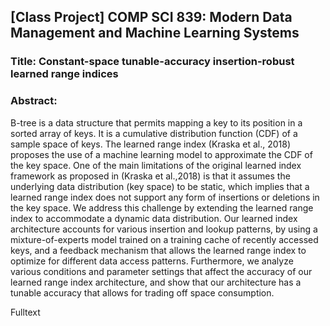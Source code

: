 ## [Class Project] COMP SCI 839: Modern Data Management and Machine Learning Systems

### Title: Constant-space tunable-accuracy insertion-robust learned range indices

### Abstract:

B-tree is a data structure that permits mapping a key to its position in a sorted array of keys. It is a cumulative distribution function (CDF) of a sample space of keys. The learned range index (Kraska et al., 2018) proposes the use of a machine learning model to approximate the CDF of the key space. One of the main limitations of the original learned index framework as proposed in (Kraska et al.,2018) is that it assumes the underlying data distribution (key space) to be static, which implies that a learned range index does not support any form of insertions or deletions in the key space. We address this challenge by extending the learned range index to accommodate a dynamic data distribution. Our learned index architecture accounts for various insertion and lookup patterns, by using a mixture-of-experts model trained on a training cache of recently accessed keys, and a feedback mechanism that allows the learned range index to optimize for different data access patterns. Furthermore, we analyze various conditions and parameter settings that affect the accuracy of our learned range index architecture, and show that our architecture has a tunable accuracy that allows for trading off space consumption. 

Fulltext

